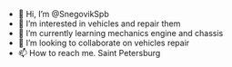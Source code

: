 - 👋 Hi, I’m @SnegovikSpb
- 👀 I’m interested in vehicles and  repair them 
- 🌱 I’m currently learning mechanics engine and chassis 
- 💞️ I’m looking to collaborate on vehicles repair 
- 📫 How to reach me. Saint Petersburg 

<!---
SnegovikSpb/SnegovikSpb is a ✨ special ✨ repository because its `README.md` (this file) appears on your GitHub profile.
You can click the Preview link to take a look at your changes.
--->
